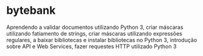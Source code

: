 # bytebank
Aprendendo  a validar documentos utilizando Python 3, criar máscaras utilizando fatiamento de strings, criar máscaras utilizando expressões regulares, a baixar bibliotecas e instalar bibliotecas no Python 3, introdução sobre API e Web Services, fazer requestes HTTP utilizado Python 3
